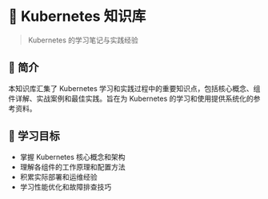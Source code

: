 # 🚀 Kubernetes 知识库

> Kubernetes 的学习笔记与实践经验

## 📖 简介

本知识库汇集了 Kubernetes 学习和实践过程中的重要知识点，包括核心概念、组件详解、实战案例和最佳实践。旨在为 Kubernetes 的学习和使用提供系统化的参考资料。

## 🎯 学习目标

- 掌握 Kubernetes 核心概念和架构
- 理解各组件的工作原理和配置方法
- 积累实际部署和运维经验
- 学习性能优化和故障排查技巧



